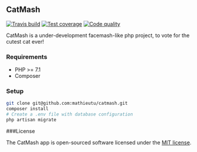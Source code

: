 ## CatMash

[![Travis build](https://img.shields.io/travis/mathieutu/catmash/master.svg?style=flat-square&label=Build)](https://travis-ci.org/mathieutu/catmash?branch=master) 
[![Test coverage](https://img.shields.io/scrutinizer/coverage/g/mathieutu/catmash.svg?style=flat-square&label=Coverage)](https://scrutinizer-ci.com/g/mathieutu/catmash/?branch=master) 
[![Code quality](https://img.shields.io/scrutinizer/g/mathieutu/catmash.svg?style=flat-square&label=Quality)](https://scrutinizer-ci.com/g/mathieutu/catmash/?branch=master) 

CatMash is a under-development facemash-like php project, to vote for the cutest cat ever! 
### Requirements

- PHP >= 7.1
- Composer

### Setup

```bash
git clone git@github.com:mathieutu/catmash.git
composer install
# Create a .env file with database configuration
php artisan migrate
```
###License

The CatMash app is open-sourced software licensed under the [MIT license](http://opensource.org/licenses/MIT).
